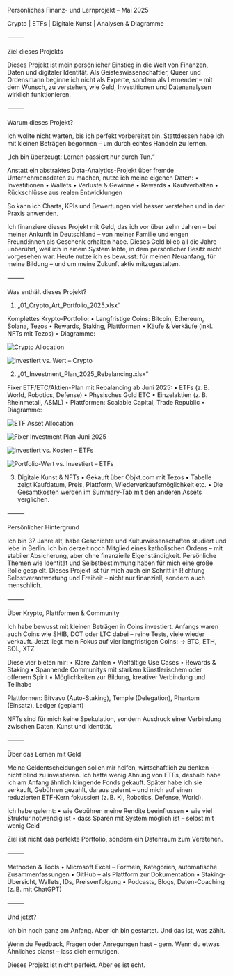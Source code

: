 Persönliches Finanz- und Lernprojekt – Mai 2025

Crypto | ETFs | Digitale Kunst | Analysen & Diagramme

⸻

Ziel dieses Projekts

Dieses Projekt ist mein persönlicher Einstieg in die Welt von Finanzen, Daten und digitaler Identität.
Als Geisteswissenschaftler, Queer und Ordensmann beginne ich nicht als Experte, sondern als Lernender – mit dem Wunsch, zu verstehen, wie Geld, Investitionen und Datenanalysen wirklich funktionieren.

⸻

Warum dieses Projekt?

Ich wollte nicht warten, bis ich perfekt vorbereitet bin. Stattdessen habe ich mit kleinen Beträgen begonnen – um durch echtes Handeln zu lernen.

„Ich bin überzeugt: Lernen passiert nur durch Tun.“

Anstatt ein abstraktes Data-Analytics-Projekt über fremde Unternehmensdaten zu machen, nutze ich meine eigenen Daten:
	•	Investitionen
	•	Wallets
	•	Verluste & Gewinne
	•	Rewards
	•	Kaufverhalten
	•	Rückschlüsse aus realen Entwicklungen

So kann ich Charts, KPIs und Bewertungen viel besser verstehen und in der Praxis anwenden.

Ich finanziere dieses Projekt mit Geld, das ich vor über zehn Jahren – bei meiner Ankunft in Deutschland – von meiner Familie und engen Freund:innen als Geschenk erhalten habe. Dieses Geld blieb all die Jahre unberührt, weil ich in einem System lebte, in dem persönlicher Besitz nicht vorgesehen war. Heute nutze ich es bewusst: für meinen Neuanfang, für meine Bildung – und um meine Zukunft aktiv mitzugestalten.

⸻

Was enthält dieses Projekt?

1. „01_Crypto_Art_Portfolio_2025.xlsx“

Komplettes Krypto-Portfolio:
	•	Langfristige Coins: Bitcoin, Ethereum, Solana, Tezos
	•	Rewards, Staking, Plattformen
	•	Käufe & Verkäufe (inkl. NFTs mit Tezos)
	•	Diagramme:

![Crypto Allocation](./01_Crypto_Allocation_Percentage.png)

![Investiert vs. Wert – Crypto](./01_Crypto_Invested_vs_Value.png)

2. „01_Investment_Plan_2025_Rebalancing.xlsx“

Fixer ETF/ETC/Aktien-Plan mit Rebalancing ab Juni 2025:
	•	ETFs (z. B. World, Robotics, Defense)
	•	Physisches Gold ETC
	•	Einzelaktien (z. B. Rheinmetall, ASML)
	•	Plattformen: Scalable Capital, Trade Republic
	•	Diagramme:

![ETF Asset Allocation](./01_ETF_Equity_Allocation_Current.png)

![Fixer Investment Plan Juni 2025](./01_Fixed_Investment_Plan_June2025.png)

![Investiert vs. Kosten – ETFs](./01_ETF_Invested_vs_TotalCost.png)

![Portfolio-Wert vs. Investiert – ETFs](./01_ETF_Investment_vs_CurrentValue.png)

3. Digitale Kunst & NFTs
	•	Gekauft über Objkt.com mit Tezos
	•	Tabelle zeigt Kaufdatum, Preis, Plattform, Wiederverkaufsmöglichkeit etc.
	•	Die Gesamtkosten werden im Summary-Tab mit den anderen Assets verglichen.

⸻

Persönlicher Hintergrund

Ich bin 37 Jahre alt, habe Geschichte und Kulturwissenschaften studiert und lebe in Berlin.
Ich bin derzeit noch Mitglied eines katholischen Ordens – mit stabiler Absicherung, aber ohne finanzielle Eigenständigkeit.
Persönliche Themen wie Identität und Selbstbestimmung haben für mich eine große Rolle gespielt. Dieses Projekt ist für mich auch ein Schritt in Richtung Selbstverantwortung und Freiheit – nicht nur finanziell, sondern auch menschlich.

⸻

Über Krypto, Plattformen & Community

Ich habe bewusst mit kleinen Beträgen in Coins investiert. Anfangs waren auch Coins wie SHIB, DOT oder LTC dabei – reine Tests, viele wieder verkauft.
Jetzt liegt mein Fokus auf vier langfristigen Coins:
→ BTC, ETH, SOL, XTZ

Diese vier bieten mir:
	•	Klare Zahlen
	•	Vielfältige Use Cases
	•	Rewards & Staking
	•	Spannende Communitys mit starkem künstlerischem oder offenem Spirit
	•	Möglichkeiten zur Bildung, kreativer Verbindung und Teilhabe

Plattformen: Bitvavo (Auto-Staking), Temple (Delegation), Phantom (Einsatz), Ledger (geplant)

NFTs sind für mich keine Spekulation, sondern Ausdruck einer Verbindung zwischen Daten, Kunst und Identität.

⸻

Über das Lernen mit Geld

Meine Geldentscheidungen sollen mir helfen, wirtschaftlich zu denken – nicht blind zu investieren. Ich hatte wenig Ahnung von ETFs, deshalb habe ich am Anfang ähnlich klingende Fonds gekauft. Später habe ich sie verkauft, Gebühren gezahlt, daraus gelernt – und mich auf einen reduzierten ETF-Kern fokussiert (z. B. KI, Robotics, Defense, World).

Ich habe gelernt:
	•	wie Gebühren meine Rendite beeinflussen
	•	wie viel Struktur notwendig ist
	•	dass Sparen mit System möglich ist – selbst mit wenig Geld

Ziel ist nicht das perfekte Portfolio, sondern ein Datenraum zum Verstehen.

⸻

  Methoden & Tools
	•	Microsoft Excel – Formeln, Kategorien, automatische Zusammenfassungen
	•	GitHub – als Plattform zur Dokumentation
	•	Staking-Übersicht, Wallets, IDs, Preisverfolgung
	•	Podcasts, Blogs, Daten-Coaching (z. B. mit ChatGPT)

⸻

Und jetzt?

Ich bin noch ganz am Anfang. Aber ich bin gestartet.
Und das ist, was zählt.

Wenn du Feedback, Fragen oder Anregungen hast – gern.
Wenn du etwas Ähnliches planst – lass dich ermutigen.

Dieses Projekt ist nicht perfekt. Aber es ist echt.
